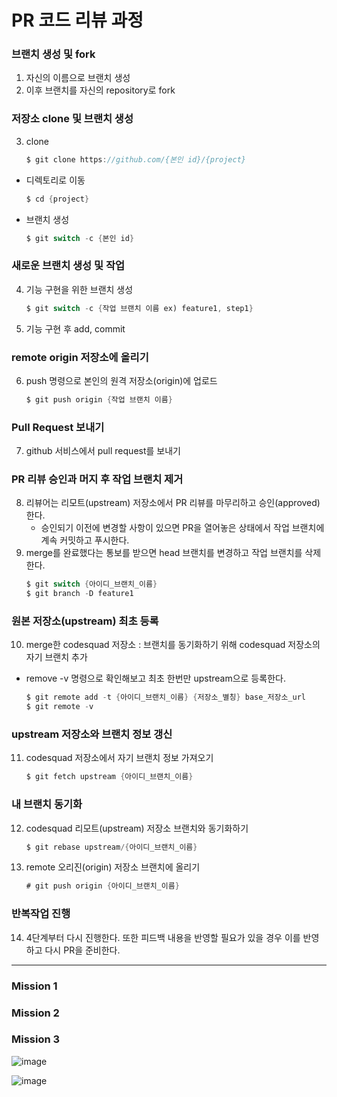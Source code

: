 PR 코드 리뷰 과정
=

### 브랜치 생성 및 fork

1. 자신의 이름으로 브랜치 생성
2. 이후 브랜치를 자신의 repository로 fork

### 저장소 clone 및 브랜치 생성

3. clone
    ```java
    $ git clone https://github.com/{본인 id}/{project}
    ```
  
- 디렉토리로 이동
    ```java
    $ cd {project}
    ```

- 브랜치 생성
    ```java
    $ git switch -c {본인 id}
    ```

### 새로운 브랜치 생성 및 작업

4. 기능 구현을 위한 브랜치 생성
    ```java
    $ git switch -c {작업 브랜치 이름 ex) feature1, step1}
    ```

5. 기능 구현 후 add, commit

### remote origin 저장소에 올리기

6. push 명령으로 본인의 원격 저장소(origin)에 업로드
    ```java
    $ git push origin {작업 브랜치 이름}
    ```

### Pull Request 보내기

7. github 서비스에서 pull request를 보내기

### PR 리뷰 승인과 머지 후 작업 브랜치 제거

8. 리뷰어는 리모트(upstream) 저장소에서 PR 리뷰를 마무리하고 승인(approved)한다.
   - 승인되기 이전에 변경할 사항이 있으면 PR을 열어놓은 상태에서 작업 브랜치에 계속 커밋하고 푸시한다.
9. merge를 완료했다는 통보를 받으면 head 브랜치를 변경하고 작업 브랜치를 삭제한다.
    ```java
    $ git switch {아이디_브랜치_이름}
    $ git branch -D feature1
    ```

### 원본 저장소(upstream) 최초 등록

10. merge한 codesquad 저장소 : 브랜치를 동기화하기 위해 codesquad 저장소의 자기 브랜치 추가
- remove -v 명령으로 확인해보고 최초 한번만 upstream으로 등록한다.
  ```java
  $ git remote add -t {아이디_브랜치_이름} {저장소_별칭} base_저장소_url
  $ git remote -v
  ```

### upstream 저장소와 브랜치 정보 갱신

11. codesquad 저장소에서 자기 브랜치 정보 가져오기
    ```java
    $ git fetch upstream {아이디_브랜치_이름}
    ```
  
### 내 브랜치 동기화

12. codesquad 리모트(upstream) 저장소 브랜치와 동기화하기
    ```java
    $ git rebase upstream/{아이디_브랜치_이름}
    ```
13. remote 오리진(origin) 저장소 브랜치에 올리기
    ```java
    # git push origin {아이디_브랜치_이름}
    ```

### 반복작업 진행
14. 4단계부터 다시 진행한다. 또한 피드백 내용을 반영할 필요가 있을 경우 이를 반영하고 다시 PR을 준비한다.

---
### Mission 1

### Mission 2

### Mission 3
![image](https://user-images.githubusercontent.com/118447769/223296201-afd18586-782d-4577-b67e-3cfd37709845.png)  


![image](https://user-images.githubusercontent.com/118447769/224179845-b30583b4-d6cb-48d7-8ea3-3ad7302279d7.png)
